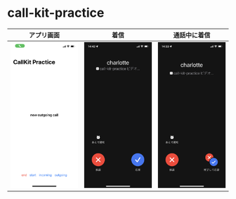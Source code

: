 # call-kit-practice

| アプリ画面 | 着信 | 通話中に着信 |
| ---- | ---- | ---- |
|![""](./Resources/sample1.PNG)|![""](./Resources/sample2.PNG)|![""](./Resources/sample3.PNG)|
